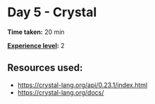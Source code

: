 # Day 5 - Crystal

**Time taken:** 20 min

**[Experience level](https://github.com/Vilsol/AdventOfCode2017/blob/master/README.md#experience-levels):** 2

## Resources used:

* https://crystal-lang.org/api/0.23.1/index.html
* https://crystal-lang.org/docs/
